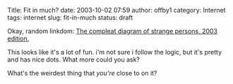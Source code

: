 Title: Fit in much?
date: 2003-10-02 07:59
author: offby1
category: Internet
tags: internet
slug: fit-in-much
status: draft

Okay, random linkdom: [The compleat diagram of strange persons, 2003 edition.](http://www.alanapost.com/weblog/archives/002425.html)

This looks like it\'s a lot of fun. i\'m not sure i follow the logic, but it\'s pretty and has nice dots. What more could you ask?

What\'s the weirdest thing that *you\'re* close to on it?
